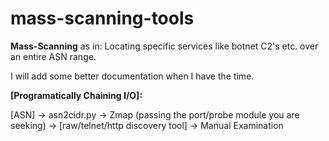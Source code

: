 # mass-scanning-tools

**Mass-Scanning** as in: Locating specific services like botnet C2's etc. over an entire ASN range.

I will add some better documentation when I have the time.

__[Programatically Chaining I/O]:__

[ASN] -> asn2cidr.py -> Zmap (passing the port/probe module you are seeking) -> [raw/telnet/http discovery tool] -> Manual Examination

